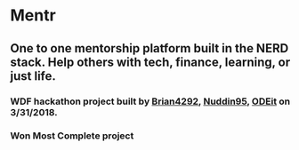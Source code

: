 # Mentr
## One to one mentorship platform built in the NERD stack. Help others with tech, finance, learning, or just life. 

### WDF hackathon project built by [Brian4292](https://github.com/Brian4292), [Nuddin95](https://github.com/nuddin95), [ODEit](https://github.com/ODEit) on 3/31/2018.

### Won Most Complete project

